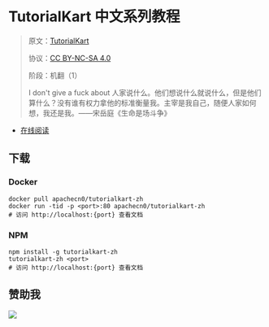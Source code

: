 # TutorialKart 中文系列教程

> 原文：[TutorialKart ](https://www.tutorialkart.com/)
> 
> 协议：[CC BY-NC-SA 4.0](http://creativecommons.org/licenses/by-nc-sa/4.0/)
> 
> 阶段：机翻（1）
> 
> I don't give a fuck about 人家说什么。他们想说什么就说什么，但是他们算什么？没有谁有权力拿他的标准衡量我。主宰是我自己，随便人家如何想，我还是我。——宋岳庭《生命是场斗争》 

* [在线阅读](https://tkrt.flygon.net)
## 下载

### Docker

```
docker pull apachecn0/tutorialkart-zh
docker run -tid -p <port>:80 apachecn0/tutorialkart-zh
# 访问 http://localhost:{port} 查看文档
```

### NPM

```
npm install -g tutorialkart-zh
tutorialkart-zh <port>
# 访问 http://localhost:{port} 查看文档
```

## 赞助我

![](https://img-blog.csdnimg.cn/20200112005920729.png)
